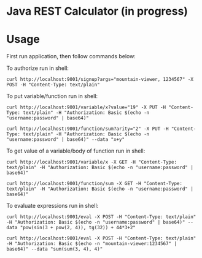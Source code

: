 # Java REST Calculator (in progress)

# Usage

First run application, then follow commands below:

To authorize run in shell:

`curl http://localhost:9001/signup?args="mountain-viewer, 1234567" -X POST -H "Content-Type: text/plain"`

To put variable/function run in shell:

`curl http://localhost:9001/variable/x?value="19" -X PUT -H "Content-Type: text/plain" -H "Authorization: Basic $(echo -n "username:password" | base64)"`

`curl http://localhost:9001/function/sum?arity="2" -X PUT -H "Content-Type: text/plain" -H "Authorization: Basic $(echo -n "username:password" | base64)" --data "x+y"`


To get value of a variable/body of function run in shell:

`curl http://localhost:9001/variable/x -X GET -H "Content-Type: text/plain" -H "Authorization: Basic $(echo -n "username:password" | base64)"`

`curl http://localhost:9001/function/sum -X GET -H "Content-Type: text/plain" -H "Authorization: Basic $(echo -n "username:password" | base64)"`


To evaluate expressions run in shell:

`curl http://localhost:9001/eval -X POST -H "Content-Type: text/plain" -H "Authorization: Basic $(echo -n "username:password" | base64)" --data "pow(sin(3 + pow(2, 4)), tg(32)) + 44*3+2"`

`curl http://localhost:9001/eval -X POST -H "Content-Type: text/plain" -H "Authorization: Basic $(echo -n "mountain-viewer:1234567" | base64)" --data "sum(sum(3, 4), 4)"`
